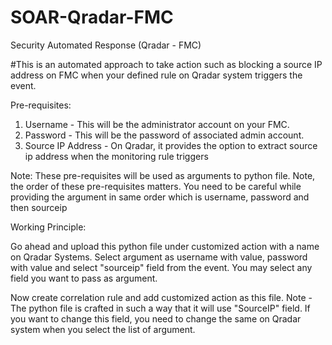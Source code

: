 # SOAR-Qradar-FMC
Security Automated Response (Qradar - FMC)

#This is an automated approach to take action such as blocking a source IP address on FMC when your defined rule on Qradar system triggers the event. 

Pre-requisites: 
1. Username - This will be the administrator account on your FMC. 
2. Password - This will be the password of associated admin account. 
3. Source IP Address - On Qradar, it provides the option to extract source ip address when the monitoring rule triggers 

Note: These pre-requisites will be used as arguments to python file. Note, the order of these pre-requisites matters. You need to be careful while providing the argument in same order which is username, password and then sourceip

Working Principle:

Go ahead and upload this python file under customized action with a name on Qradar Systems. Select argument as username with value, password with value and select "sourceip" field from the event. You may select any field you want to pass as argument. 

Now create correlation rule and add customized action as this file. Note - The python file is crafted in such a way that it will use "SourceIP" field. If you want to change this field, you need to change the same on Qradar system when you select the list of argument. 



